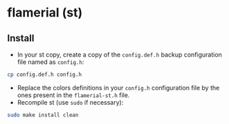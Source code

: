 # flamerial (st)

## Install

- In your st copy, create a copy of the `config.def.h` backup configuration
  file named as `config.h`:

```sh
cp config.def.h config.h
```

- Replace the colors definitions in your `config.h` configuration file by the
  ones present in the `flamerial-st.h` file.
- Recompile st (use `sudo` if necessary):

```sh
sudo make install clean
```
